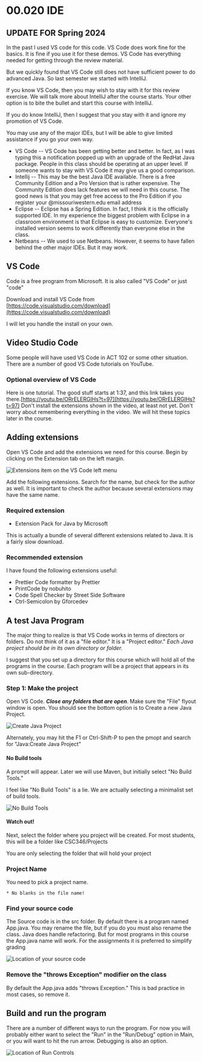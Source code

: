 # 00.020 IDE

## UPDATE FOR Spring 2024

In the past I used VS code for this code.  VS Code does work fine for the basics.  It is fine if you use it for these demos.  VS Code has everything needed for getting through the review material.  

But we quickly found that VS Code still does not have sufficient power to do advanced Java.  So last semester we started with IntelliJ.

If you know VS Code, then you may wish to stay with it for this review exercise.  We will talk more about IntelliJ after the course starts.  Your other option is to bite the bullet and start this course with IntelliJ.  

If you do know IntelliJ, then I suggest that you stay with it and ignore my promotion of VS Code.

You may use any of the major IDEs, but I will be able to give limited assistance if you go your own way.

* VS Code -- VS Code has been getting better and better.  In fact, as I was typing this a notification popped up with an upgrade of the RedHat Java package.  People in this class should be operating at an upper level.  If someone wants to stay with VS Code it may give us a good comparison.
* Intellij -- This may be the best Java IDE available.  There is a free Community Edition and a Pro Version that is rather expensive.  The Community Edition does lack features we will need in this course.  The good news is that you may get free access to the Pro Edition if you register your @missouriwestern.edu email address
* Eclipse -- Eclipse has a Spring Edition.  In fact, I think it is the officially supported IDE.  In my experience the biggest problem with Eclipse in a classroom environment is that Eclipse is easy to customize.  Everyone's installed version seems to work differently than everyone else in the class.
* Netbeans -- We used to use Netbeans.  However, it seems to have fallen behind the other major IDEs.  But it may work.

## VS Code

Code is a free program from Microsoft.  It is also called "VS Code" or just "code"


Download and install VS Code from [https://code.visualstudio.com/download](https://code.visualstudio.com/download)

I will let you handle the install on your own.

## Video Studio Code

Some people will have used VS Code in ACT 102 or some other situation.  There are a number of good VS Code tutorials on YouTube.  

### Optional overview of VS Code

Here is one tutorial. The good stuff starts at 1:37, and this link takes you there.[https://youtu.be/ORrELERGIHs?t=97](https://youtu.be/ORrELERGIHs?t=97)  Don't install the extensions shown in the video, at least not yet.  Don't worry about remembering everything in the video.  We will hit these topics later in the course.

## Adding extensions

Open VS Code and add the extensions we need for this course.  Begin by clicking on the Extension tab on the left margin.

 ![Extensions item on the VS Code left menu](images/extensions.png)

 Add the following extensions.  Search for the name, but check for the author as well.  It is important to check the author because several extensions may have the same name.

 ### Required extension

 * Extension Pack for Java by Microsoft

This is actually a bundle of several different extensions related to Java.  It is a fairly slow download.

### Recommended extension

I have found the following extensions useful:

* Prettier Code formatter by Prettier
* PrintCode by nobuhito
* Code Spell Checker by Street Side Software
* Ctrl-Semicolon by Gforcedev

## A test Java Program

The major thing to realize is that VS Code works in terms of directors or folders.  Do not think of it as a "file editor."  It is a "Project editor."  *Each Java project should be in its own directory or folder.*

I suggest that you set up a directory for this course which will hold all of the programs in the course.  Each program will be a project that appears in its own sub-directory.

### Step 1:  Make the project

Open VS Code.  ***Close any folders that are open***.  Make sure the "File" flyout window is open.  You should see the bottom option is to Create a new Java Project.  

![Create Java Project](images/createJavaProject.png)

Alternately, you may hit the F1 or Ctrl-Shift-P to pen the pmopt and search for "Java:Create Java Project"

#### No Build tools

A prompt will appear.  Later we will use Maven, but initially select "No Build Tools."

I feel like "No Build Tools" is a lie.  We are actually selecting a minimalist set of build tools.

![No Build Tools](images/selectBuildTools.png)

#### Watch out!  

Next, select the folder where you project will be created.  For most students, this will be a folder like CSC346/Projects

You are only selecting the folder that will hold your project

### Project Name

You need to pick a project name.  
  
    * No blanks in the file name!

### Find your source code

The Source code is in the src folder.  By default there is a program named App.java.  You may rename the file, but if you do you must also rename the class.  Java does handle refactoring.  But for most programs in this course the App.java name will work.  For the assignments it is preferred to simplify grading

![Location of your source code](images/srcApp.png)

### Remove the "throws Exception" modifier on the class

By default the App.java adds "throws Exception."  This is bad practice in most cases, so remove it.

##  Build and run the program

There are a number of different ways to run the program.  For now you will probably either want to select the "Run" in the "Run/Debug" option in Main, or you will want to hit the run arrow.  Debugging is also an option.

![Location of Run Controls](images/run.png)
